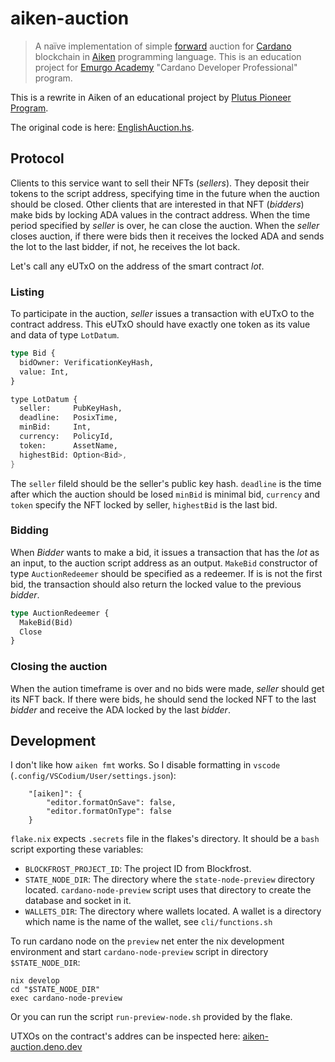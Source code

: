 # aiken-auction

> A naïve implementation of simple
> [forward](https://en.wikipedia.org/wiki/Forward_auction)
> auction for
> [Cardano](https://cardano.org/)
> blockchain in
> [Aiken](https://aiken-lang.org/)
> programming language.
> This is an education project for
> [Emurgo Academy](https://education.emurgo.io/)
> "Cardano Developer Professional" program.

This is a rewrite in Aiken of an educational project by
[Plutus Pioneer Program](https://plutus-pioneer-program.readthedocs.io/en/latest/pioneer/week1.html).

The original code is here:
[EnglishAuction.hs](https://github.com/input-output-hk/plutus-pioneer-program/blob/second-iteration/code/week01/src/Week01/EnglishAuction.hs).

## Protocol

Clients to this service want to sell their NFTs (*sellers*).
They deposit their tokens to the script address, specifying time in the future when the auction
should be closed.
Other clients that are interested in that NFT (*bidders*) make bids by locking ADA values in the contract address.
When the time period specified by *seller* is over, he can close the auction.
When the *seller* closes auction, if there were bids then it receives the locked ADA and sends the lot to the last bidder,
if not, he receives the lot back.

Let's call any eUTxO on the address of the smart contract *lot*.

### Listing

To participate in the auction, *seller* issues a transaction with eUTxO to the contract address.
This eUTxO should have exactly one token as its value and data of type `LotDatum`.

```Rust
type Bid {
  bidOwner: VerificationKeyHash,
  value: Int,
}

type LotDatum {
  seller:     PubKeyHash,
  deadline:   PosixTime,
  minBid:     Int,
  currency:   PolicyId,
  token:      AssetName,
  highestBid: Option<Bid>,
}
```

The `seller` fileld should be the seller's public key hash.
`deadline` is the time after which the auction should be losed
`minBid` is minimal bid,
`currency` and `token` specify the NFT locked by seller,
`highestBid` is the last bid.

### Bidding

When *Bidder* wants to make a bid, it issues a transaction
that has the *lot* as an input, to the auction script address as an output.
`MakeBid` constructor of type `AuctionRedeemer` should be specified as a redeemer.
If is is not the first bid, the transaction should also return the locked value to
the previous *bidder*.

```Rust
type AuctionRedeemer {
  MakeBid(Bid)
  Close
}
```

### Closing the auction

When the aution timeframe is over and no bids were made, *seller* should get its NFT back.
If there were bids, he should send the locked NFT to the last *bidder* and receive
the ADA locked by the last *bidder*.

## Development

I don't like how `aiken fmt` works.  So I disable formatting in `vscode` (`.config/VSCodium/User/settings.json`):
```
    "[aiken]": {
        "editor.formatOnSave": false,
        "editor.formatOnType": false
    }
```

`flake.nix` expects `.secrets` file in the flakes's directory.
It should be a `bash` script exporting these variables:

  - `BLOCKFROST_PROJECT_ID`:  The project ID from Blockfrost.
  - `STATE_NODE_DIR`:  The directory where the `state-node-preview` directory located.  `cardano-node-preview` script
    uses that directory to create the database and socket in it.
  - `WALLETS_DIR`: The directory where wallets located.  A wallet is a directory which name is the name of the wallet,
    see `cli/functions.sh`

To run cardano node on the `preview` net enter the nix development environment and start `cardano-node-preview` script
in directory `$STATE_NODE_DIR`:

```
nix develop
cd "$STATE_NODE_DIR"
exec cardano-node-preview
```

Or you can run the script `run-preview-node.sh` provided by the flake.

UTXOs on the contract's addres can be inspected here: [aiken-auction.deno.dev](https://aiken-auction.deno.dev/)
